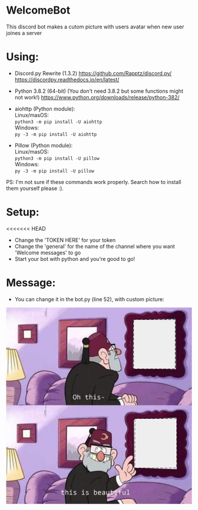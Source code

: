 # WelcomeBot
This discord bot makes a cutom picture with users avatar when new user joines a server

# Using:
- Discord.py Rewrite (1.3.2)
https://github.com/Rapptz/discord.py/
https://discordpy.readthedocs.io/en/latest/
- Python 3.8.2 (64-bit) (You don't need 3.8.2 but some functions might not work!)
https://www.python.org/downloads/release/python-382/

- aiohttp (Python module):<br /> 
Linux/masOS:<br />
`python3 -m pip install -U aiohttp`<br />
Windows:<br />
`py -3 -m pip install -U aiohttp`
- Pillow (Python module):<br />
Linux/masOS:<br />
`python3 -m pip install -U pillow`<br />
Windows:<br />
`py -3 -m pip install -U pillow`

PS: I'm not sure if these commands work properly. Search how to install them yourself please :).

# Setup:
<<<<<<< HEAD
- Change the 'TOKEN HERE' for your token
- Change the 'general' for the name of the channel where you want 'Welcome messages' to go
- Start your bot with python and you're good to go!

# Message:
- You can change it in the bot.py (line 52), with custom picture:

![Screenshot](template.png)